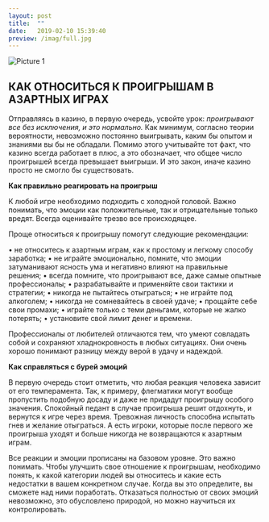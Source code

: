 ```yaml
---
layout: post
title:  ""
date:   2019-02-10 15:39:40
preview: /imag/full.jpg
---
```


![Picture 1](holder.js/800x600?auto=yes)

## КАК ОТНОСИТЬСЯ К ПРОИГРЫШАМ В АЗАРТНЫХ ИГРАХ

Отправляясь в казино, в первую очередь, усвойте урок: <i>проигрывают все без исключения, и это нормально.</i> Как минимум, согласно теории вероятности, невозможно постоянно выигрывать, каким бы опытом и знаниями вы бы не обладали. Помимо этого учитывайте тот факт, что казино всегда работает в плюс, а это обозначает, что общее число проигрышей всегда превышает выигрыши. И это закон, иначе казино просто не смогло бы существовать.

<strong> Как правильно реагировать на проигрыш</strong>

К любой игре необходимо подходить с холодной головой. Важно понимать, что эмоции как положительные, так и отрицательные только вредят. Всегда оценивайте трезво все происходящее.

Проще относиться к проигрышу помогут следующие рекомендации:

•	не относитесь к азартным играм, как к простому и легкому способу заработка;
•	не играйте эмоционально, помните, что эмоции затуманивают ясность ума и негативно влияют на правильные решения;
•	всегда помните, что проигрывают все, даже самые опытные профессионалы;
•	разрабатывайте и применяйте свои тактики и стратегии;
•	никогда не пытайтесь отыграться;
•	не играйте под алкоголем;
•	никогда не сомневайтесь в своей удаче;
•	прощайте себе свои промахи;
•	играйте только с теми деньгами, которые не жалко потерять;
•	установите свой лимит денег и времени.

Профессионалы от любителей отличаются тем, что умеют совладать собой и сохраняют хладнокровность в любых ситуациях. Они очень хорошо понимают разницу между верой в удачу и надеждой. 

<strong>Как справляться с бурей эмоций</strong>

В первую очередь стоит отметить, что любая реакция человека зависит от его темперамента. Так, к примеру, флегматики могут вообще пропустить подобную досаду и даже не придадут проигрышу особого значения. Спокойный педант в случае проигрыша решит отдохнуть, и вернутся к игре через время. Тревожная личность способна испытать гнев и желание отыграться. А есть игроки, которые после первого же проигрыша уходят и больше никогда не возвращаются к азартным играм.

Все реакции и эмоции прописаны на базовом уровне. Это важно понимать. Чтобы улучшить свое отношение к проигрышам, необходимо понять, к какой категории людей вы относитесь и какие есть недостатки в вашем конкретном случае. Когда вы это определите, вы сможете над ними поработать. Отказаться полностью от своих эмоций невозможно, это обусловлено природой, но можно научиться их контролировать. 

